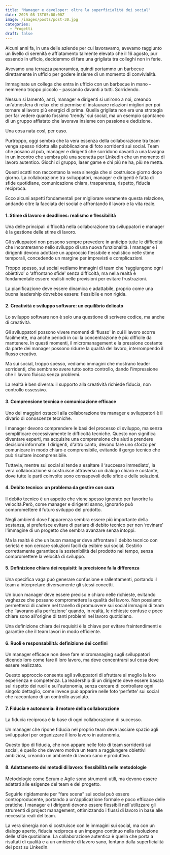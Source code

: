 ```yaml
---
title: "Manager e developer: oltre la superficialità dei social"
date: 2025-08-13T05:00:00Z
image: /images/posts/post-30.jpg
categories:
  - Progetti
draft: false
---
```


Alcuni anni fa, in una delle aziende per cui lavoravamo, avevamo raggiunto un livello di serenità e affiatamento talmente elevato che il 16 agosto, pur essendo in ufficio, decidemmo di fare una grigliata tra colleghi non in ferie.

Avevamo una terrazza panoramica, quindi portammo un barbecue direttamente in ufficio per godere insieme di un momento di convivialità.

Immaginate un collega che entra in ufficio con un barbecue in mano – nemmeno troppo piccolo – passando davanti a tutti. Sorridendo.

Nessun si lamentò, anzi, manager e dirigenti si unirono a noi, creando un'atmosfera di relax che ci permise di instaurare relazioni migliori per poi tornare al lavoro più energici di prima. Quella grigliata non era una strategia per far vedere quanto fossimo ‘trendy' sui social, ma un esempio spontaneo di un gruppo affiatato che lavorava insieme con passione e dedizione.

Una cosa nata così, per caso.

Purtroppo, oggi sembra che la vera essenza della collaborazione tra team venga spesso ridotta alla pubblicazione di foto sorridenti sui social. Team che posano al pub, manager e dirigenti che sorridono davanti a una lavagna in un incontro che sembra più una scenetta per LinkedIn che un momento di lavoro autentico. Giochi di gruppo, laser game e chi più ne ha, più ne metta.

Questi scatti non raccontano la vera sinergia che si costruisce giorno dopo giorno. La collaborazione tra sviluppatori, manager e dirigenti è fatta di sfide quotidiane, comunicazione chiara, trasparenza, rispetto, fiducia reciproca.

Ecco alcuni aspetti fondamentali per migliorare veramente questa relazione, andando oltre la facciata dei social e affrontando il lavoro e la vita reale.

#### 1. Stime di lavoro e deadlines: realismo e flessibilità

Una delle principali difficoltà nella collaborazione tra sviluppatori e manager è la gestione delle stime di lavoro.

Gli sviluppatori non possono sempre prevedere in anticipo tutte le difficoltà che incontreranno nello sviluppo di una nuova funzionalità. I manager e i dirigenti devono adottare un approccio flessibile e realistico nelle stime temporali, concedendo un margine per imprevisti e complicazioni.

Troppo spesso, sui social vediamo immagini di team che ‘raggiungono ogni obiettivo' o ‘affrontano sfide' senza difficoltà, ma nella realtà è fondamentale essere realisti nelle previsioni per evitare frustrazioni.

La pianificazione deve essere dinamica e adattabile, proprio come una buona leadership dovrebbe essere: flessibile e non rigida.

#### 2. Creatività e sviluppo software: un equilibrio delicato

Lo sviluppo software non è solo una questione di scrivere codice, ma anche di creatività.

Gli sviluppatori possono vivere momenti di ‘flusso' in cui il lavoro scorre facilmente, ma anche periodi in cui la concentrazione è più difficile da mantenere. In questi momenti, il micromanagement e la pressione costante da parte dei manager possono ridurre la qualità del lavoro, interrompendo il flusso creativo.

Ma sui social, troppo spesso, vediamo immagini che mostrano leader sorridenti, che sembrano avere tutto sotto controllo, dando l'impressione che il lavoro fluisca senza problemi.

La realtà è ben diversa: il supporto alla creatività richiede fiducia, non controllo ossessivo.

#### 3. Comprensione tecnica e comunicazione efficace

Uno dei maggiori ostacoli alla collaborazione tra manager e sviluppatori è il divario di conoscenze tecniche.

I manager devono comprendere le basi del processo di sviluppo, ma senza semplificare eccessivamente le difficoltà tecniche. Questo non significa diventare esperti, ma acquisire una comprensione che aiuti a prendere decisioni informate. I dirigenti, d'altro canto, devono fare uno sforzo per comunicare in modo chiaro e comprensibile, evitando il gergo tecnico che può risultare incomprensibile.

Tuttavia, mentre sui social si tende a esaltare il ‘successo immediato', la vera collaborazione si costruisce attraverso un dialogo chiaro e costante, dove tutte le parti coinvolte sono consapevoli delle sfide e delle soluzioni.

#### 4. Debito tecnico: un problema da gestire con cura

Il debito tecnico è un aspetto che viene spesso ignorato per favorire la velocità.Però, come manager e dirigenti sanno, ignorarlo può compromettere il futuro sviluppo del prodotto.

Negli ambienti dove l'apparenza sembra essere più importante della sostanza, si preferisce evitare di parlare di debito tecnico per non ‘rovinare' l'immagine di un progetto che sembra avanzare senza intoppi.

Ma la realtà è che un buon manager deve affrontare il debito tecnico con serietà e non cercare soluzioni facili da esibire sui social. Gestirlo correttamente garantisce la sostenibilità del prodotto nel tempo, senza compromettere la velocità di sviluppo.

#### 5. Definizione chiara dei requisiti: la precisione fa la differenza

Una specifica vaga può generare confusione e rallentamenti, portando il team a interpretare diversamente gli stessi concetti.

Un buon manager deve essere preciso e chiaro nelle richieste, evitando vaghezze che possano compromettere la qualità del lavoro. Non possiamo permetterci di cadere nel tranello di promuovere sui social immagini di team che ‘lavorano alla perfezione' quando, in realtà, le richieste confuse e poco chiare sono all'origine di tanti problemi nel lavoro quotidiano.

Una definizione chiara dei requisiti è la chiave per evitare fraintendimenti e garantire che il team lavori in modo efficiente.

#### 6. Ruoli e responsabilità: definizione dei confini

Un manager efficace non deve fare micromanaging sugli sviluppatori dicendo loro come fare il loro lavoro, ma deve concentrarsi sul cosa deve essere realizzato.

Questo approccio consente agli sviluppatori di sfruttare al meglio la loro esperienza e competenza. La leadership di un dirigente deve essere basata sul rispetto dei ruoli e sull'autonomia, senza cercare di controllare ogni singolo dettaglio, come invece può apparire nelle foto ‘perfette' sui social che raccontano di un controllo assoluto.

#### 7. Fiducia e autonomia: il motore della collaborazione

La fiducia reciproca è la base di ogni collaborazione di successo.

Un manager che ripone fiducia nel proprio team deve lasciare spazio agli sviluppatori per organizzare il loro lavoro in autonomia.

Questo tipo di fiducia, che non appare nelle foto di team sorridenti sui social, è quello che davvero motiva un team a raggiungere obiettivi ambiziosi, creando un ambiente di lavoro sano e produttivo.

#### 8. Adattamento dei metodi di lavoro: flessibilità nelle metodologie

Metodologie come Scrum e Agile sono strumenti utili, ma devono essere adattati alle esigenze del team e del progetto.

Seguirle rigidamente per “fare scena” sui social può essere controproducente, portando a un'applicazione formale e poco efficace delle pratiche. I manager e i dirigenti devono essere flessibili nell'utilizzare gli strumenti di project management, ottimizzando i flussi di lavoro in base alle necessità reali del team.

La vera sinergia non si costruisce con le immagini sui social, ma con un dialogo aperto, fiducia reciproca e un impegno continuo nella risoluzione delle sfide quotidiane. La collaborazione autentica è quella che porta a risultati di qualità e a un ambiente di lavoro sano, lontano dalla superficialità dei post su LinkedIn.
